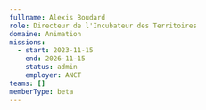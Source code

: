 ```yaml
---
fullname: Alexis Boudard
role: Directeur de l'Incubateur des Territoires
domaine: Animation
missions:
  - start: 2023-11-15
    end: 2026-11-15
    status: admin
    employer: ANCT
teams: []
memberType: beta
---
```


